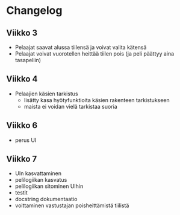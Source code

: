 # Changelog

## Viikko 3

- Pelaajat saavat alussa tiilensä ja voivat valita kätensä
- Pelaajat voivat vuorotellen heittää tiilen pois (ja peli päättyy aina tasapeliin)

## Viikko 4
- Pelaajien käsien tarkistus
    - lisätty kasa hyötyfunktioita käsien rakenteen tarkistukseen
    - maista ei voidan vielä tarkistaa suoria

## Viikko 6
- perus UI

## Viikko 7
- UIn kasvattaminen
- pelilogiikan kasvatus
- pelilogiikan sitominen UIhin
- testit
- docstring dokumentaatio
- voittaminen vastustajan poisheittämistä tiilistä
